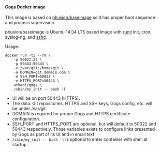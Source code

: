 #### [Gogs] Docker image

This image is based on [phusion/baseimage] so it has proper boot sequence and  process supervision.

phusion/baseimage is Ubuntu 14.04 LTS based image with [runit] init, cron, syslog-ng, and [sshd].

Usage:

    docker run -ti --rm \
        -p 50022:22 \
        -p 50443:50443 \
        -v /var/git:/home/git \
        -e DOMAIN=git.domain.com \
        -e SSH_PORT=50022 \
        -e HTTPS_PORT=50443 \
        arkadi/gogs \
        /sbin/my_init -- bash -l

- UI will be on port 50443 (HTTPS).
- The data: Git repositories, HTTPS and SSH keys, Gogs config, etc. will be under /var/git.
- DOMAIN is required for proper Gogs and HTTPS certificate configuration.
- SSH_PORT and HTTPS_PORT are optional, but will default to 50022 and 50443 respectively. Those variables exists to configure links presented by Gogs as part of its UI and in email text.
- `/sbin/my_init -- bash -l` is optional to enter container with shell at startup.

[Gogs]: http://gogs.io/
[phusion/baseimage]: http://phusion.github.io/baseimage-docker/
[runit]: http://smarden.org/runit/
[sshd]: https://github.com/phusion/baseimage-docker#login-to-the-container-or-running-a-command-inside-it-via-ssh
